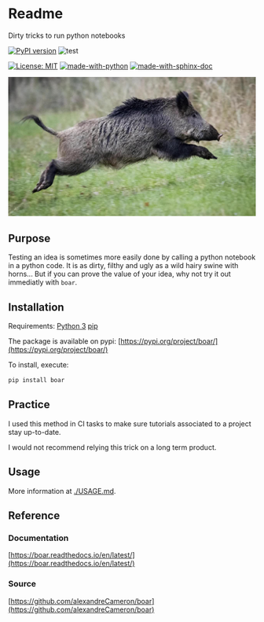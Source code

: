 # Readme

Dirty tricks to run python notebooks

[![PyPI version](https://badge.fury.io/py/boar.svg)](https://badge.fury.io/py/boar)
![test](https://github.com/alexandreCameron/boar/workflows/test/badge.svg)

[![License: MIT](https://img.shields.io/badge/License-MIT-yellow.svg)](https://opensource.org/licenses/MIT)
[![made-with-python](https://img.shields.io/badge/Made%20with-Python-1f425f.svg)](https://www.python.org/)
[![made-with-sphinx-doc](https://img.shields.io/badge/Made%20with-Sphinx-1f425f.svg)](https://www.sphinx-doc.org/)

[![./img/boar.jpg](https://github.com/alexandreCameron/boar/blob/master/img/boar.jpg)](https://github.com/alexandreCameron/boar/blob/master/img/boar.jpg)

## Purpose

Testing an idea is sometimes more easily done by calling a python notebook in a python code.
It is as dirty, filthy and ugly as a wild hairy swine with horns...
But if you can prove the value of your idea, why not try it out immediatly with `boar`.

## Installation

Requirements:
[Python 3](https://www.python.org/downloads/)
[pip](https://pip.pypa.io/en/stable/installing/)

The package is available on pypi: [https://pypi.org/project/boar/](https://pypi.org/project/boar/)

To install, execute:

```bash
pip install boar
```

## Practice

I used this method in CI tasks to make sure tutorials associated to a project stay up-to-date.

I would not recommend relying this trick on a long term product.

## Usage

More information at [./USAGE.md](https://github.com/alexandreCameron/boar/blob/master/USAGE.md).

## Reference

### Documentation

[https://boar.readthedocs.io/en/latest/](https://boar.readthedocs.io/en/latest/)

### Source

[https://github.com/alexandreCameron/boar](https://github.com/alexandreCameron/boar)
